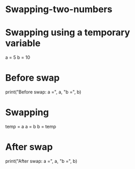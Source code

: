 # Swapping-two-numbers
# Swapping using a temporary variable
a = 5
b = 10

# Before swap
print("Before swap: a =", a, "b =", b)

# Swapping
temp = a
a = b
b = temp

# After swap
print("After swap: a =", a, "b =", b)
